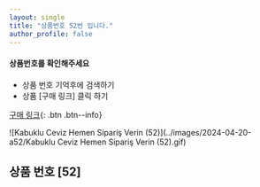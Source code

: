 ```yaml
---
layout: single
title: "상품번호 52번 입니다."
author_profile: false
---
```




<div class="notice--info">
<h4> 상품번호를 확인해주세요 </h4>
<ul>
    <li> 상품 번호 기억후에 검색하기 </li>
    <li> 상품 [구매 링크] 클릭 하기 </li>
</ul>
</div>




[구매 링크](https://link.coupang.com/a/byzYVh){: .btn .btn--info}



![Kabuklu Ceviz   Hemen Sipariş Verin (52)](../images/2024-04-20-a52/Kabuklu Ceviz   Hemen Sipariş Verin (52).gif)



## 상품 번호 [52]